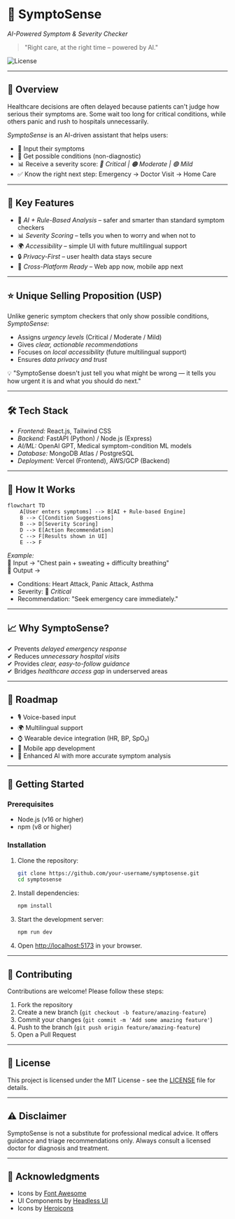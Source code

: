 # 🏥 SymptoSense

*AI-Powered Symptom & Severity Checker*

> "Right care, at the right time – powered by AI."

![License](https://img.shields.io/badge/license-MIT-blue.svg)

---

## 📌 Overview

Healthcare decisions are often delayed because patients can't judge how serious their symptoms are. Some wait too long for critical conditions, while others panic and rush to hospitals unnecessarily.

*SymptoSense* is an AI-driven assistant that helps users:

* 🧾 Input their symptoms
* 🧠 Get possible conditions (non-diagnostic)
* 📊 Receive a severity score: *🔴 Critical | 🟠 Moderate | 🟢 Mild*
* ✅ Know the right next step: Emergency → Doctor Visit → Home Care

---

## 🔑 Key Features

* 🧠 *AI + Rule-Based Analysis* – safer and smarter than standard symptom checkers
* 📊 *Severity Scoring* – tells you when to worry and when not to
* 🌍 *Accessibility* – simple UI with future multilingual support
* 🔒 *Privacy-First* – user health data stays secure
* 📱 *Cross-Platform Ready* – Web app now, mobile app next

---

## ⭐ Unique Selling Proposition (USP)

Unlike generic symptom checkers that only show possible conditions, *SymptoSense*:

* Assigns *urgency levels* (Critical / Moderate / Mild)
* Gives *clear, actionable recommendations*
* Focuses on *local accessibility* (future multilingual support)
* Ensures *data privacy and trust*

💡 "SymptoSense doesn't just tell you what might be wrong — it tells you how urgent it is and what you should do next."

---

## 🛠 Tech Stack

* *Frontend:* React.js, Tailwind CSS
* *Backend:* FastAPI (Python) / Node.js (Express)
* *AI/ML:* OpenAI GPT, Medical symptom-condition ML models
* *Database:* MongoDB Atlas / PostgreSQL
* *Deployment:* Vercel (Frontend), AWS/GCP (Backend)

---

## 🔄 How It Works

```mermaid
flowchart TD
    A[User enters symptoms] --> B[AI + Rule-based Engine]
    B --> C[Condition Suggestions]
    B --> D[Severity Scoring]
    D --> E[Action Recommendation]
    C --> F[Results shown in UI]
    E --> F
```

*Example:*  
💬 Input → "Chest pain + sweating + difficulty breathing"  
📌 Output →

* Conditions: Heart Attack, Panic Attack, Asthma
* Severity: 🔴 *Critical*
* Recommendation: "Seek emergency care immediately."

---

## 📈 Why SymptoSense?

✔ Prevents *delayed emergency response*  
✔ Reduces *unnecessary hospital visits*  
✔ Provides *clear, easy-to-follow guidance*  
✔ Bridges *healthcare access gap* in underserved areas

---

## 🔮 Roadmap

* 🎙 Voice-based input
* 🌍 Multilingual support
* ⌚ Wearable device integration (HR, BP, SpO₂)
* 📱 Mobile app development
* 🤖 Enhanced AI with more accurate symptom analysis

---

## 🚀 Getting Started

### Prerequisites

- Node.js (v16 or higher)
- npm (v8 or higher)

### Installation

1. Clone the repository:
   ```bash
   git clone https://github.com/your-username/symptosense.git
   cd symptosense
   ```

2. Install dependencies:
   ```bash
   npm install
   ```

3. Start the development server:
   ```bash
   npm run dev
   ```

4. Open [http://localhost:5173](http://localhost:5173) in your browser.

---

## 🤝 Contributing

Contributions are welcome! Please follow these steps:

1. Fork the repository
2. Create a new branch (`git checkout -b feature/amazing-feature`)
3. Commit your changes (`git commit -m 'Add some amazing feature'`)
4. Push to the branch (`git push origin feature/amazing-feature`)
5. Open a Pull Request

---

## 📜 License

This project is licensed under the MIT License - see the [LICENSE](LICENSE) file for details.

---

## ⚠️ Disclaimer

SymptoSense is not a substitute for professional medical advice. It offers guidance and triage recommendations only. Always consult a licensed doctor for diagnosis and treatment.

---

## 🙏 Acknowledgments

- Icons by [Font Awesome](https://fontawesome.com/)
- UI Components by [Headless UI](https://headlessui.com/)
- Icons by [Heroicons](https://heroicons.com/)
